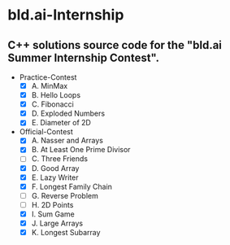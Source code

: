 # bld.ai-Internship

## C++ solutions source code for the "bld.ai Summer Internship Contest".

- Practice-Contest
	- [x] A. MinMax
 	- [x] B. Hello Loops
	- [x] C. Fibonacci
	- [x] D. Exploded Numbers
	- [x] E. Diameter of 2D

- Official-Contest
	- [x] A. Nasser and Arrays
	- [x] B. At Least One Prime Divisor
	- [ ] C. Three Friends
	- [x] D. Good Array
	- [x] E. Lazy Writer
	- [x] F. Longest Family Chain
	- [ ] G. Reverse Problem
	- [ ] H. 2D Points
	- [x] I. Sum Game
	- [x] J. Large Arrays
	- [x] K. Longest Subarray
